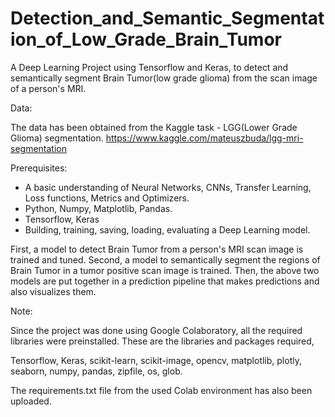 # Detection_and_Semantic_Segmentation_of_Low_Grade_Brain_Tumor
A Deep Learning Project using Tensorflow and Keras, to detect and semantically segment Brain Tumor(low grade glioma) from the scan image of a person's MRI.

Data:

  The data has been obtained from the Kaggle task - LGG(Lower Grade Glioma) segmentation.
  https://www.kaggle.com/mateuszbuda/lgg-mri-segmentation

Prerequisites:

* A basic understanding of Neural Networks, CNNs, Transfer Learning, Loss functions, Metrics and Optimizers.
* Python, Numpy, Matplotlib, Pandas.
* Tensorflow, Keras
* Building, training, saving, loading, evaluating a Deep Learning model.


First, a model to detect Brain Tumor from a person's MRI scan image is trained and tuned.
Second, a model to semantically segment the regions of Brain Tumor in a tumor positive scan image is trained.
Then, the above two models are put together in a prediction pipeline that makes predictions and also visualizes them.


Note:

Since the project was done using Google Colaboratory, all the required libraries were preinstalled.
These are the libraries and packages required,

Tensorflow, Keras, scikit-learn, scikit-image, opencv, matplotlib, plotly, seaborn, numpy, pandas, zipfile, os, glob.

The requirements.txt file from the used Colab environment has also been uploaded.




